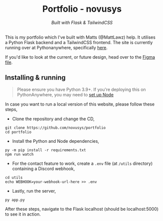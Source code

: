 <div align="center">
    <h1>Portfolio - novusys</h1>
    <i>
        Built with Flask & TailwindCSS
    </i>
</div>
<br>

This is my portfolio which I've built with Matts (@MattLawz) help. It utilises a Python Flask backend and a TailwindCSS
frontend. The site is currently running over at Pythonanywhere, specifically [here](https://novusys.pythonanywhere.com/).

If you'd like to look at the current, or future design, head over to the 
[Figma file](https://www.figma.com/file/MP9zPKn8kt8E2fD18oOiKP/portfolio-novu).



## Installing & running

> Please ensure you have Python 3.9+.
> If you're deploying this on PythonAnywhere, you may need to [set up Node](https://help.pythonanywhere.com/pages/Node/)

In case you want to run a local version of this website, please follow these steps,

- Clone the repository and change the CD,
```
git clone https://github.com/novusys/portfolio
cd portfolio
```

- Install the Python and Node dependencies,
```
py -m pip install -r requirements.txt
npm run watch
```

- For the contact feature to work, create a `.env` file (at `/utils` directory) containing a Discord webhook,
```
cd utils
echo WEBHOOK=your-webhook-url-here >> .env
```

- Lastly, run the server,
```
py app.py
```

After these steps, navigate to the Flask localhost (should be localhost:5000) to see it in action.